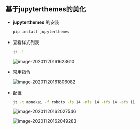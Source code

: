 ## 基于jupyterthemes的美化

- **jupyterthemes** 的安装

  ```bash
  pip install jupyterthemes
  ```

- 查看样式列表

  ```bash
  jt -l
  ```

  ![image-20201120161623610](https://img2020.cnblogs.com/blog/2213660/202011/2213660-20201120161625215-1374409362.png)

- 常用指令

  ![image-20201120161806082](https://img2020.cnblogs.com/blog/2213660/202011/2213660-20201120161806954-1113762332.png)

- 配置

  ```bash
  jt -t monokai -f roboto -fs 14 -nfs 14 -tfs 14 -ofs 11
  ```

  ![image-20201120162027546](https://img2020.cnblogs.com/blog/2213660/202011/2213660-20201120162028380-1937084210.png)

  ![image-20201120162049283](https://img2020.cnblogs.com/blog/2213660/202011/2213660-20201120162049938-1170222376.png)

  

  